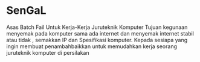 # SenGaL
Asas Batch Fail Untuk Kerja-Kerja Juruteknik Komputer
Tujuan kegunaan menyemak pada komputer sama ada internet dan menyemak internet stabil atau tidak , 
semakkan IP dan Spesifikasi komputer.
Kepada sesiapa yang ingin membuat penambahbaikkan untuk memudahkan kerja seorang juruteknik komputer di persilakan
